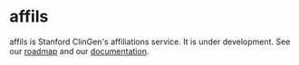# affils

affils is Stanford ClinGen's affiliations service. It is under
development. See our [roadmap](https://github.com/ClinGen/affils/issues/1)
and our [documentation](./doc/README.md).